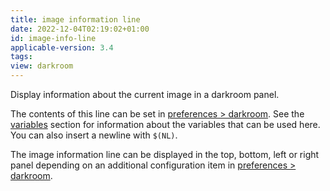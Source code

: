 ```yaml
---
title: image information line
date: 2022-12-04T02:19:02+01:00
id: image-info-line
applicable-version: 3.4
tags:
view: darkroom
---
```


Display information about the current image in a darkroom panel.

The contents of this line can be set in [preferences > darkroom](../../../preferences-settings/darkroom.md). See the [variables](../../../special-topics/variables.md) section for information about the variables that can be used here. You can also insert a newline with `$(NL)`.

The image information line can be displayed in the top, bottom, left or right panel depending on an additional configuration item in [preferences > darkroom](../../../preferences-settings/darkroom.md).

